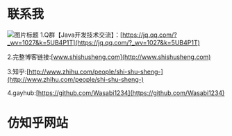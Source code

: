 # 联系我
![](https://uploadfiles.nowcoder.com/images/20190115/7380095_1547532658211_BBDEA09F9E1DC6A4BC8855C7B0BD7ED6 "图片标题") 
1.Q群【Java开发技术交流】：[https://jq.qq.com/?_wv=1027&k=5UB4P1T](https://jq.qq.com/?_wv=1027&k=5UB4P1T)

2.完整博客链接:[www.shishusheng.com](http://www.shishusheng.com)

3.知乎:[http://www.zhihu.com/people/shi-shu-sheng-](http://www.zhihu.com/people/shi-shu-sheng-)

4.gayhub:[https://github.com/Wasabi1234](https://github.com/Wasabi1234)

# 仿知乎网站
